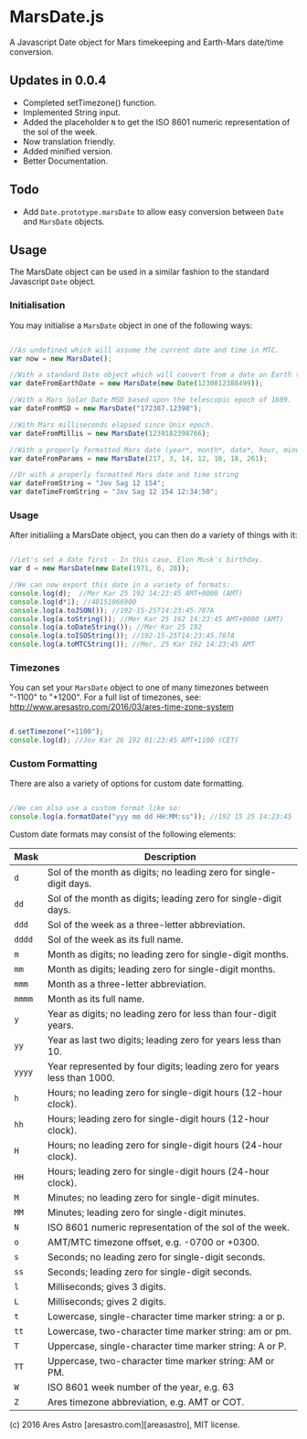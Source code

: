# MarsDate.js
A Javascript Date object for Mars timekeeping and Earth-Mars date/time conversion.

## Updates in 0.0.4
* Completed setTimezone() function.
* Implemented String input.
* Added the placeholder `N` to get the ISO 8601 numeric representation of the sol of the week.
* Now translation friendly.
* Added minified version.
* Better Documentation.

## Todo
* Add `Date.prototype.marsDate` to allow easy conversion between `Date` and `MarsDate` objects.

## Usage

The MarsDate object can be used in a similar fashion to the standard Javascript `Date` object. 

### Initialisation
You may initialise a `MarsDate` object in one of the following ways:
```js

//As undefined which will assume the current date and time in MTC.
var now = new MarsDate();

//With a standard Date object which will convert from a date on Earth to a Mars date.
var dateFromEarthDate = new MarsDate(new Date(1230812388499));

//With a Mars Solar Date MSD based upon the telescopic epoch of 1609.
var dateFromMSD = new MarsDate("172387.12398");

//With Mars milliseconds elapsed since Unix epoch.
var dateFromMillis = new MarsDate(1239182398766);

//With a properly formatted Mars date (year*, month*, date*, hour, minute, second, millisecond) * = required.
var dateFromParams = new MarsDate(217, 3, 14, 12, 16, 18, 261);

//Or with a properly formatted Mars date and time string
var dateFromString = "Jov Sag 12 154";
var dateTimeFromString = "Jov Sag 12 154 12:34:50";

```

### Usage
After initialiing a MarsDate object, you can then do a variety of things with it:

```js

//Let's set a date first - In this case, Elon Musk's birthday.
var d = new MarsDate(new Date(1971, 6, 28));

//We can now export this date in a variety of formats:
console.log(d);  //Mer Kar 25 192 14:23:45 AMT+0000 (AMT) 
console.log(d*1); //48151066900
console.log(a.toJSON()); //192-15-25T14:23:45.787A
console.log(a.toString()); //Mer Kar 25 192 14:23:45 AMT+0000 (AMT)
console.log(a.toDateString()); //Mer Kar 25 192
console.log(a.toISOString()); //192-15-25T14:23:45.787A
console.log(a.toMTCString()); //Mer, 25 Kar 192 14:23:45 AMT

```

### Timezones
You can set your `MarsDate` object to one of many timezones between "-1100" to "+1200". For a full list of timezones,  see: http://www.aresastro.com/2016/03/ares-time-zone-system

```js

d.setTimezone("+1100");
console.log(d); //Jov Kar 26 192 01:23:45 AMT+1100 (CET)

```

### Custom Formatting
There are also a variety of options for custom date formatting. 

```js

//We can also use a custom format like so:
console.log(a.formatDate("yyy mm dd HH:MM:ss")); //192 15 25 14:23:45

```

Custom date formats may consist of the following elements:

Mask | Description
---- | -----------
`d` | Sol of the month as digits; no leading zero for single-digit days.
`dd` | Sol of the month as digits; leading zero for single-digit days.
`ddd` | Sol of the week as a three-letter abbreviation.
`dddd` | Sol of the week as its full name.
`m` | Month as digits; no leading zero for single-digit months.
`mm` | Month as digits; leading zero for single-digit months.
`mmm` | Month as a three-letter abbreviation.
`mmmm` | Month as its full name.
`y` | Year as digits; no leading zero for less than four-digit years.
`yy` | Year as last two digits; leading zero for years less than 10.
`yyyy` | Year represented by four digits; leading zero for years less than 1000.
`h` | Hours; no leading zero for single-digit hours (12-hour clock).
`hh` | Hours; leading zero for single-digit hours (12-hour clock).
`H` | Hours; no leading zero for single-digit hours (24-hour clock).
`HH` | Hours; leading zero for single-digit hours (24-hour clock).
`M` | Minutes; no leading zero for single-digit minutes.
`MM` | Minutes; leading zero for single-digit minutes.
`N` | ISO 8601 numeric representation of the sol of the week.
`o` | AMT/MTC timezone offset, e.g. -0700 or +0300.
`s` | Seconds; no leading zero for single-digit seconds.
`ss` | Seconds; leading zero for single-digit seconds.
`l` |  Milliseconds; gives 3 digits.
`L` | Milliseconds; gives 2 digits.
`t`	| Lowercase, single-character time marker string: a or p.
`tt` | Lowercase, two-character time marker string: am or pm.
`T` | Uppercase, single-character time marker string: A or P.
`TT` | Uppercase, two-character time marker string: AM or PM.
`W` | ISO 8601 week number of the year, e.g. 63
`Z` | Ares timezone abbreviation, e.g. AMT or COT.

(c) 2016 Ares Astro [aresastro.com][areasastro], MIT license.
